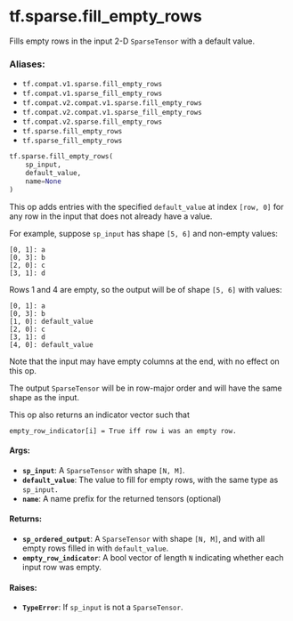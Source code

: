 <div itemscope itemtype="http://developers.google.com/ReferenceObject">
<meta itemprop="name" content="tf.sparse.fill_empty_rows" />
<meta itemprop="path" content="Stable" />
</div>

# tf.sparse.fill_empty_rows

Fills empty rows in the input 2-D `SparseTensor` with a default value.

### Aliases:

* `tf.compat.v1.sparse.fill_empty_rows`
* `tf.compat.v1.sparse_fill_empty_rows`
* `tf.compat.v2.compat.v1.sparse.fill_empty_rows`
* `tf.compat.v2.compat.v1.sparse_fill_empty_rows`
* `tf.compat.v2.sparse.fill_empty_rows`
* `tf.sparse.fill_empty_rows`
* `tf.sparse_fill_empty_rows`

``` python
tf.sparse.fill_empty_rows(
    sp_input,
    default_value,
    name=None
)
```

<!-- Placeholder for "Used in" -->

This op adds entries with the specified `default_value` at index
`[row, 0]` for any row in the input that does not already have a value.

For example, suppose `sp_input` has shape `[5, 6]` and non-empty values:

    [0, 1]: a
    [0, 3]: b
    [2, 0]: c
    [3, 1]: d

Rows 1 and 4 are empty, so the output will be of shape `[5, 6]` with values:

    [0, 1]: a
    [0, 3]: b
    [1, 0]: default_value
    [2, 0]: c
    [3, 1]: d
    [4, 0]: default_value

Note that the input may have empty columns at the end, with no effect on
this op.

The output `SparseTensor` will be in row-major order and will have the
same shape as the input.

This op also returns an indicator vector such that

    empty_row_indicator[i] = True iff row i was an empty row.

#### Args:


* <b>`sp_input`</b>: A `SparseTensor` with shape `[N, M]`.
* <b>`default_value`</b>: The value to fill for empty rows, with the same type as
  `sp_input.`
* <b>`name`</b>: A name prefix for the returned tensors (optional)


#### Returns:


* <b>`sp_ordered_output`</b>: A `SparseTensor` with shape `[N, M]`, and with all empty
  rows filled in with `default_value`.
* <b>`empty_row_indicator`</b>: A bool vector of length `N` indicating whether each
  input row was empty.


#### Raises:


* <b>`TypeError`</b>: If `sp_input` is not a `SparseTensor`.